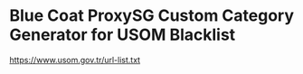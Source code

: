 # Blue Coat ProxySG Custom Category Generator for USOM Blacklist
 https://www.usom.gov.tr/url-list.txt
